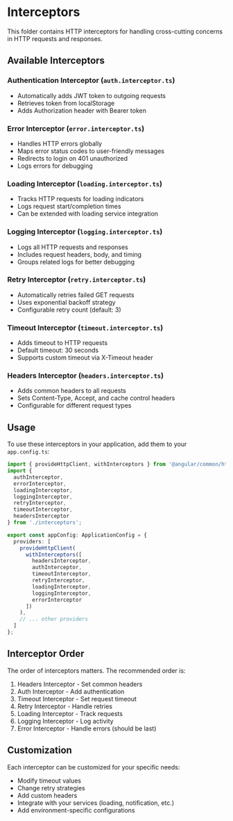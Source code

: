 # Interceptors

This folder contains HTTP interceptors for handling cross-cutting concerns in HTTP requests and responses.

## Available Interceptors

### Authentication Interceptor (`auth.interceptor.ts`)
- Automatically adds JWT token to outgoing requests
- Retrieves token from localStorage
- Adds Authorization header with Bearer token

### Error Interceptor (`error.interceptor.ts`)
- Handles HTTP errors globally
- Maps error status codes to user-friendly messages
- Redirects to login on 401 unauthorized
- Logs errors for debugging

### Loading Interceptor (`loading.interceptor.ts`)
- Tracks HTTP requests for loading indicators
- Logs request start/completion times
- Can be extended with loading service integration

### Logging Interceptor (`logging.interceptor.ts`)
- Logs all HTTP requests and responses
- Includes request headers, body, and timing
- Groups related logs for better debugging

### Retry Interceptor (`retry.interceptor.ts`)
- Automatically retries failed GET requests
- Uses exponential backoff strategy
- Configurable retry count (default: 3)

### Timeout Interceptor (`timeout.interceptor.ts`)
- Adds timeout to HTTP requests
- Default timeout: 30 seconds
- Supports custom timeout via X-Timeout header

### Headers Interceptor (`headers.interceptor.ts`)
- Adds common headers to all requests
- Sets Content-Type, Accept, and cache control headers
- Configurable for different request types

## Usage

To use these interceptors in your application, add them to your `app.config.ts`:

```typescript
import { provideHttpClient, withInterceptors } from '@angular/common/http';
import { 
  authInterceptor, 
  errorInterceptor, 
  loadingInterceptor,
  loggingInterceptor,
  retryInterceptor,
  timeoutInterceptor,
  headersInterceptor
} from './interceptors';

export const appConfig: ApplicationConfig = {
  providers: [
    provideHttpClient(
      withInterceptors([
        headersInterceptor,
        authInterceptor,
        timeoutInterceptor,
        retryInterceptor,
        loadingInterceptor,
        loggingInterceptor,
        errorInterceptor
      ])
    ),
    // ... other providers
  ]
};
```

## Interceptor Order

The order of interceptors matters. The recommended order is:
1. Headers Interceptor - Set common headers
2. Auth Interceptor - Add authentication
3. Timeout Interceptor - Set request timeout
4. Retry Interceptor - Handle retries
5. Loading Interceptor - Track requests
6. Logging Interceptor - Log activity
7. Error Interceptor - Handle errors (should be last)

## Customization

Each interceptor can be customized for your specific needs:
- Modify timeout values
- Change retry strategies
- Add custom headers
- Integrate with your services (loading, notification, etc.)
- Add environment-specific configurations